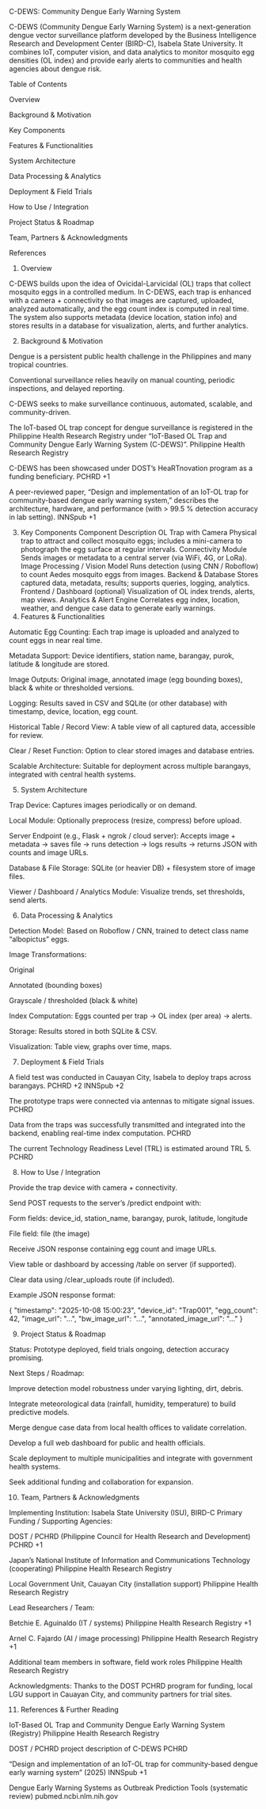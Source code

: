 C-DEWS: Community Dengue Early Warning System

C-DEWS (Community Dengue Early Warning System) is a next-generation dengue vector surveillance platform developed by the Business Intelligence Research and Development Center (BIRD-C), Isabela State University. It combines IoT, computer vision, and data analytics to monitor mosquito egg densities (OL index) and provide early alerts to communities and health agencies about dengue risk.

Table of Contents

Overview

Background & Motivation

Key Components

Features & Functionalities

System Architecture

Data Processing & Analytics

Deployment & Field Trials

How to Use / Integration

Project Status & Roadmap

Team, Partners & Acknowledgments

References

1. Overview

C-DEWS builds upon the idea of Ovicidal-Larvicidal (OL) traps that collect mosquito eggs in a controlled medium. In C-DEWS, each trap is enhanced with a camera + connectivity so that images are captured, uploaded, analyzed automatically, and the egg count index is computed in real time. The system also supports metadata (device location, station info) and stores results in a database for visualization, alerts, and further analytics.

2. Background & Motivation

Dengue is a persistent public health challenge in the Philippines and many tropical countries.

Conventional surveillance relies heavily on manual counting, periodic inspections, and delayed reporting.

C-DEWS seeks to make surveillance continuous, automated, scalable, and community-driven.

The IoT-based OL trap concept for dengue surveillance is registered in the Philippine Health Research Registry under “IoT-Based OL Trap and Community Dengue Early Warning System (C-DEWS)”. 
Philippine Health Research Registry

C-DEWS has been showcased under DOST’s HeaRTnovation program as a funding beneficiary. 
PCHRD
+1

A peer-reviewed paper, “Design and implementation of an IoT-OL trap for community-based dengue early warning system,” describes the architecture, hardware, and performance (with > 99.5 % detection accuracy in lab setting). 
INNSpub
+1

3. Key Components
Component	Description
OL Trap with Camera	Physical trap to attract and collect mosquito eggs; includes a mini-camera to photograph the egg surface at regular intervals.
Connectivity Module	Sends images or metadata to a central server (via WiFi, 4G, or LoRa).
Image Processing / Vision Model	Runs detection (using CNN / Roboflow) to count Aedes mosquito eggs from images.
Backend & Database	Stores captured data, metadata, results; supports queries, logging, analytics.
Frontend / Dashboard (optional)	Visualization of OL index trends, alerts, map views.
Analytics & Alert Engine	Correlates egg index, location, weather, and dengue case data to generate early warnings.
4. Features & Functionalities

Automatic Egg Counting: Each trap image is uploaded and analyzed to count eggs in near real time.

Metadata Support: Device identifiers, station name, barangay, purok, latitude & longitude are stored.

Image Outputs: Original image, annotated image (egg bounding boxes), black & white or thresholded versions.

Logging: Results saved in CSV and SQLite (or other database) with timestamp, device, location, egg count.

Historical Table / Record View: A table view of all captured data, accessible for review.

Clear / Reset Function: Option to clear stored images and database entries.

Scalable Architecture: Suitable for deployment across multiple barangays, integrated with central health systems.

5. System Architecture

Trap Device: Captures images periodically or on demand.

Local Module: Optionally preprocess (resize, compress) before upload.

Server Endpoint (e.g., Flask + ngrok / cloud server): Accepts image + metadata → saves file → runs detection → logs results → returns JSON with counts and image URLs.

Database & File Storage: SQLite (or heavier DB) + filesystem store of image files.

Viewer / Dashboard / Analytics Module: Visualize trends, set thresholds, send alerts.

6. Data Processing & Analytics

Detection Model: Based on Roboflow / CNN, trained to detect class name “albopictus” eggs.

Image Transformations:

Original

Annotated (bounding boxes)

Grayscale / thresholded (black & white)

Index Computation: Eggs counted per trap → OL index (per area) → alerts.

Storage: Results stored in both SQLite & CSV.

Visualization: Table view, graphs over time, maps.

7. Deployment & Field Trials

A field test was conducted in Cauayan City, Isabela to deploy traps across barangays. 
PCHRD
+2
INNSpub
+2

The prototype traps were connected via antennas to mitigate signal issues. 
PCHRD

Data from the traps was successfully transmitted and integrated into the backend, enabling real-time index computation. 
PCHRD

The current Technology Readiness Level (TRL) is estimated around TRL 5. 
PCHRD

8. How to Use / Integration

Provide the trap device with camera + connectivity.

Send POST requests to the server’s /predict endpoint with:

Form fields: device_id, station_name, barangay, purok, latitude, longitude

File field: file (the image)

Receive JSON response containing egg count and image URLs.

View table or dashboard by accessing /table on server (if supported).

Clear data using /clear_uploads route (if included).

Example JSON response format:

{
  "timestamp": "2025-10-08 15:00:23",
  "device_id": "Trap001",
  "egg_count": 42,
  "image_url": "...",
  "bw_image_url": "...",
  "annotated_image_url": "..."
}

9. Project Status & Roadmap

Status: Prototype deployed, field trials ongoing, detection accuracy promising.

Next Steps / Roadmap:

Improve detection model robustness under varying lighting, dirt, debris.

Integrate meteorological data (rainfall, humidity, temperature) to build predictive models.

Merge dengue case data from local health offices to validate correlation.

Develop a full web dashboard for public and health officials.

Scale deployment to multiple municipalities and integrate with government health systems.

Seek additional funding and collaboration for expansion.

10. Team, Partners & Acknowledgments

Implementing Institution: Isabela State University (ISU), BIRD-C
Primary Funding / Supporting Agencies:

DOST / PCHRD (Philippine Council for Health Research and Development) 
PCHRD
+1

Japan’s National Institute of Information and Communications Technology (cooperating) 
Philippine Health Research Registry

Local Government Unit, Cauayan City (installation support) 
Philippine Health Research Registry

Lead Researchers / Team:

Betchie E. Aguinaldo (IT / systems) 
Philippine Health Research Registry
+1

Arnel C. Fajardo (AI / image processing) 
Philippine Health Research Registry
+1

Additional team members in software, field work roles 
Philippine Health Research Registry

Acknowledgments:
Thanks to the DOST PCHRD program for funding, local LGU support in Cauayan City, and community partners for trial sites.

11. References & Further Reading

IoT-Based OL Trap and Community Dengue Early Warning System (Registry) 
Philippine Health Research Registry

DOST / PCHRD project description of C-DEWS 
PCHRD

“Design and implementation of an IoT-OL trap for community-based dengue early warning system” (2025) 
INNSpub
+1

Dengue Early Warning Systems as Outbreak Prediction Tools (systematic review) 
pubmed.ncbi.nlm.nih.gov

